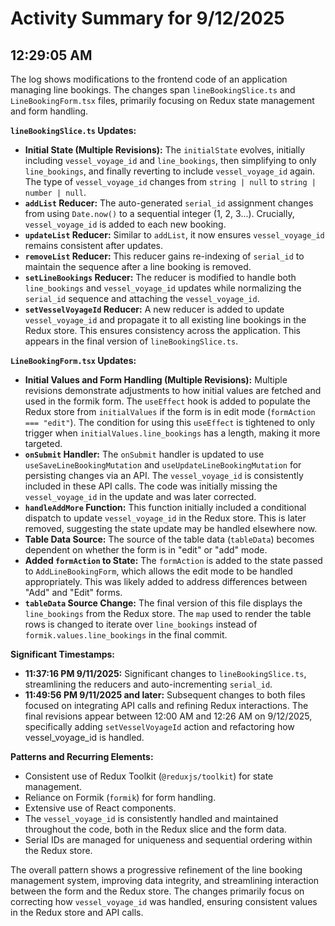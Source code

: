 # Activity Summary for 9/12/2025

## 12:29:05 AM
The log shows modifications to the frontend code of an application managing line bookings.  The changes span `lineBookingSlice.ts` and `LineBookingForm.tsx` files, primarily focusing on Redux state management and form handling.

**`lineBookingSlice.ts` Updates:**

* **Initial State (Multiple Revisions):** The `initialState`  evolves, initially including `vessel_voyage_id` and `line_bookings`, then simplifying to only `line_bookings`, and finally reverting to include `vessel_voyage_id` again. The type of `vessel_voyage_id` changes from `string | null` to `string | number | null`.
* **`addList` Reducer:**  The auto-generated `serial_id` assignment changes from using `Date.now()` to a sequential integer (1, 2, 3...).  Crucially, `vessel_voyage_id` is added to each new booking.
* **`updateList` Reducer:**  Similar to `addList`, it now ensures `vessel_voyage_id` remains consistent after updates.
* **`removeList` Reducer:**  This reducer gains re-indexing of `serial_id` to maintain the sequence after a line booking is removed.
* **`setLineBookings` Reducer:**  The reducer is modified to handle both `line_bookings` and `vessel_voyage_id` updates while normalizing the `serial_id` sequence and attaching the `vessel_voyage_id`.
* **`setVesselVoyageId` Reducer:** A new reducer is added to update `vessel_voyage_id` and propagate it to all existing line bookings in the Redux store.  This ensures consistency across the application.  This appears in the final version of `lineBookingSlice.ts`.


**`LineBookingForm.tsx` Updates:**

* **Initial Values and Form Handling (Multiple Revisions):** Multiple revisions demonstrate adjustments to how initial values are fetched and used in the formik form. The `useEffect` hook is added to populate the Redux store from `initialValues` if the form is in edit mode (`formAction === "edit"`).  The condition for using this `useEffect` is tightened to only trigger when `initialValues.line_bookings` has a length, making it more targeted.
* **`onSubmit` Handler:**  The `onSubmit` handler is updated to use `useSaveLineBookingMutation` and `useUpdateLineBookingMutation` for persisting changes via an API. The `vessel_voyage_id` is consistently included in these API calls. The code was initially missing the `vessel_voyage_id`  in the update and was later corrected.
* **`handleAddMore` Function:** This function initially included a conditional dispatch to update `vessel_voyage_id` in the Redux store.  This is later removed, suggesting the state update may be handled elsewhere now.
* **Table Data Source:** The source of the table data (`tableData`) becomes dependent on whether the form is in "edit" or "add" mode.
* **Added `formAction` to State:** The `formAction` is added to the state passed to `AddLineBookingForm`, which allows the edit mode to be handled appropriately. This was likely added to address differences between "Add" and "Edit" forms.
* **`tableData` Source Change:** The final version of this file displays the `line_bookings` from the Redux store.  The `map` used to render the table rows is changed to iterate over `line_bookings` instead of `formik.values.line_bookings` in the final commit.


**Significant Timestamps:**

* **11:37:16 PM 9/11/2025:** Significant changes to `lineBookingSlice.ts`, streamlining the reducers and auto-incrementing `serial_id`.
* **11:49:56 PM 9/11/2025 and later:**  Subsequent changes to both files focused on integrating API calls and refining Redux interactions. The final revisions appear between 12:00 AM and 12:26 AM on 9/12/2025, specifically adding `setVesselVoyageId` action and refactoring how vessel_voyage_id is handled.


**Patterns and Recurring Elements:**

* Consistent use of Redux Toolkit (`@reduxjs/toolkit`) for state management.
* Reliance on Formik (`formik`) for form handling.
* Extensive use of React components.
* The `vessel_voyage_id` is consistently handled and maintained throughout the code, both in the Redux slice and the form data.
* Serial IDs are managed for uniqueness and sequential ordering within the Redux store.

The overall pattern shows a progressive refinement of the line booking management system, improving data integrity, and streamlining interaction between the form and the Redux store.  The changes primarily focus on correcting how `vessel_voyage_id` was handled, ensuring consistent values in the Redux store and API calls.
